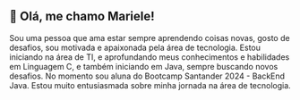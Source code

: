 ## 🚀 Olá, me chamo Mariele!

Sou uma pessoa que ama estar sempre aprendendo coisas novas, gosto de desafios, sou motivada e apaixonada pela área de tecnologia. Estou iniciando na área de TI, e aprofundando meus conhecimentos e habilidades em Linguagem C, e também iniciando em Java, sempre buscando novos desafios. No momento sou aluna do Bootcamp Santander 2024 - BackEnd Java. Estou muito entusiasmada sobre minha jornada na área de tecnologia.

